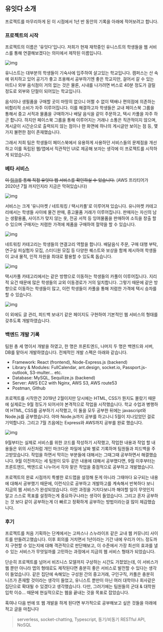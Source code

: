 ## 유잇다 소개

프로젝트를 마무리하게 된 이 시점에서 1년 반 동안의 기록을 아래에 적어보려고 합니다.

### 프로젝트의 시작

프로젝트의 이름은 '유잇다'입니다. 저희가 현재 재학중인 유니스트의 학생들을 웹 서비스를 통해 연결해보겠다는 의미에서 제작된 이름입니다.  

![img](./img/20-06-09-1.png)

유니스트는 대부분의 학생들이 기숙사에 입주하여 살고있는 학교입니다. 캠퍼스는 산 속에 위치하고 있어 공기가 좋고 조용해서 공부하기엔 좋은 학교지만, 걸어서 갈 수 있는 마트나 외부 음식점이 거의 없는 것은 물론, 시내를 나가려면 버스로 40분 정도가 걸릴 정도로 외부와 단절이 되어있는 학교입니다. 

음식이나 생필품을 구매할 곳이 마땅히 없으니 어쩔 수 없이 택배나 편의점에 의존하는 비합리적 소비가 자주 이루어집니다. 이를 해결하고자 학생들은 교내 페이스북 그룹을 통해서 중고 서적과 물품을 구매하거나 배달 음식을 같이 주문하고, 택시 카풀을 자주 하곤 합니다. 하지만 페이스북 그룹을 통해 이루어지는 거래나 소통은 직관적이지 않으며, 게시글이 시간순으로 출력되지 않는 점이나 한 화면에 하나의 게시글만 보이는 점 등, 몇 가지 불편한 점이 존재했습니다.

그래서 저희 팀은 학생들이 페이스북에서 유용하게 사용하던 서비스들의 문제점을 개선하고 이를 독립된 웹/앱에서 직관적인 UI로 제공해 보자는 생각에 이 프로젝트를 시작하게 되었습니다. 

### 베타 서비스

 ~~이 [링크](https://uitda.net/)를 통해 직접 유잇다 웹 서비스를 확인하실 수 있습니다.~~ (AWS 프리티어가 2020년 7월 까지인지라 지금은 막혀있습니다)

![img](./img/20-06-09-2.png)

 서비스는 크게 '유니마켓 / 네트워킹 / 택시카풀'로 이루어져 있습니다. 유니마켓 카테고리에서는 학생들 사이에 물건 판매, 중고물품 거래가 이루어집니다. 판매자는 자신의 남는 생활용품, 사이즈가 맞지 않는 옷, 전공 서적 등 잉여물품을 판매하여 소득을 창출 할 수 있으며 구매자는 저렴한 가격에 제품을 구매하여 절약을 할 수 있습니다.

![img](./img/20-06-09-3.png)

 네트워킹 카테고리는 학생들의 연결고리 역할을 합니다. 배달음식 주문, 구매 대행 부탁, 연구실 피실험자 모집, 스터디원 모집 등 다양한 퀘스트와 보상을 함께 제시하여 학생들이 교내 물적, 인적 자원을 최대로 활용할 수 있도록 돕습니다.

![img](./img/20-06-09-4.png)

 택시카풀 카테고리에서는 같은 방향으로 이동하는 학생들의 카풀이 이루어집니다. 지리적 요건 때문에 많은 학생들의 교외 이동경로가 거의 일치합니다. 그렇기 때문에 같은 방향으로 이동하는 학생들이 많고, 이런 학생들이 카풀을 통해 저렴한 가격에 택시 승차를 할 수 있습니다.

![img](./img/20-06-09-5.png)

 이 외에도 글 관리, 피드백 보내기 같은 페이지도 구현하여 기본적인 웹 서비스의 형태를 갖추도록 개발하였습니다. 

### 백엔드 개발 기록

 팀원 총 세 명이서 개발을 하였고, 한 명은 프론트엔드, 나머지 두 명은 백엔드와 서버, DB를 맡아서 개발하였습니다. 전체적인 개발 스펙은 아래와 같습니다. 

- Framework: React (frontend), Node-Express.js (backend)
- Library & Modules: FullCalendar, ant.design, socket.io, Passport.js-outlook, S3-multer... etc.
- Database: MySQL, Sequilize.js (backend)
- Server: AWS EC2 with Nginx, AWS S3, AWS route53
- Postman, Github

 프로젝트를 시작한건 2019년 2월이지만 당시에는 HTML, CSS가 뭔지도 몰랐기 때문에 실제로는 9월 정도가 되어서야 본격적으로 작업을 시작했습니다. 학교 수업과 병행하여 HTML, CSS를 공부하기 시작했고, 이 둘을 모두 공부한 뒤에는 javascript와 Node.js를 공부했습니다. 아마 Node.js까지 공부를 하고나니 5월이 지나있었던 걸로 기억합니다. 그리고 7월 즈음에는 Express와 AWS까지 공부를 완료 했습니다. 

![img](./img/20-06-09-6.png)

 9월부터는 실제로 서비스를 위한 코드를 작성하기 시작했고, 작업한 내용과 작업 할 내용들은 위의 사진처럼 개인 마크다운 파일에 날짜 별로 기록하며 팀원들과 피드백을 주고받았습니다. 작업을 하면서 막히는 부분들에 대해서는 그때그때 공부하면서 해결했습니다. 9월 이전까지는 세 팀원이 모두 같은 내용에 대해서 공부했다면, 9월 이후부터는 프론트엔드, 백엔드로 나누어서 각자 맡은 작업을 중점적으로 공부하고 개발했습니다.

프로젝트의 완료 시점까지 특별한 로드맵을 설정해 둔게 아니라 그때마다 요구되는 내용에 대해서 공부했기 때문에, 이런식으로 공부하고 개발하고를 계속해서 반복하다 보니 지금의 웹 서비스가 완성되었습니다. 이런 과정을 거치다보니까 해야할 일이 무엇인지 알고 스스로 목표를 설정하는게 중요하구나라는 생각이 들었습니다. 그리고 혼자 공부하는 것 보다 같이 공부하는게 더 빠르고 정확하게 공부하는 방법이라는걸 많이 체감했습니다.

### 후기

 프로젝트를 처음 기획하는 단계에서는 고파스나 스누라이프 같은 교내 웹 커뮤니티 사이트를 만들려고했습니다. 이후 회의를 거치면서 1년이라는 기간 내에 우리가 어느 정도까지 구현할 수 있는지에 대해 객관적으로 판단해보고, 이 수준에서 가장 최선의 효과를 낼 수 있는 서비스가 무엇일까를 고민하는 과정에서 지금의 웹 서비스 형태가 되었습니다. 

 단순히 프로젝트를 넘어서 비즈니스 모델까지 구상하는 시간도 가졌었는데, 이 서비스가 웹 뿐만 아니라 앱의 형태로도 제작된다면 충분히 좋은 서비스로 발전할 수 있다는 생각이 들었습니다. 같은 집단에 속해있는 구성원 간의 중고거래, 구인구직, 카풀은 충분히 니즈가 존재할 것이라는 생각이 들었고, 유니스트 뿐만이 아닌 여러 대학이나 회사같은 집단으로 확대될 수 있겠다고 생각했습니다. 다만, 그러기에는 팀원들의 군대 & 대학원 입학 이슈... 때문에 현실적으로는 웹을 끝내는 것을 목표로 잡았습니다.

혹여나 다음 번에 또 웹 개발을 하게 된다면 부가적으로 공부해보고 싶은 것들을 아래에 적고 글을 마칩니다

> serverless, socket-chatting, Typescript, 동기/비동기 RESTful API, NoSQL